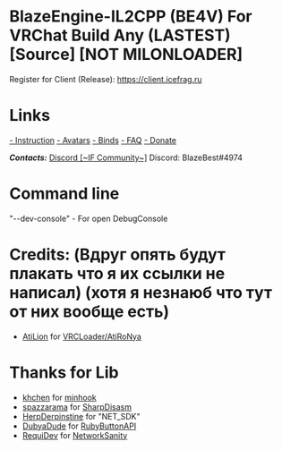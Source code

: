 # BlazeEngine-IL2CPP (BE4V) For VRChat Build Any (LASTEST) [Source] [NOT MILONLOADER]
Register for Client (Release): https://client.icefrag.ru

# Links
[- Instruction](https://client.icefrag.ru/instruction)
[- Avatars](https://client.icefrag.ru/avatars)
[- Binds](https://client.icefrag.ru/binds)
[- FAQ](https://client.icefrag.ru/faq)
[- Donate](https://client.icefrag.ru/donate)

___Contacts:___
[Discord [~IF Community~]](http://discord.gg/8mMGM43)
Discord: BlazeBest#4974

# Command line
"--dev-console" - For open DebugConsole

# Credits: (Вдруг опять будут плакать что я их ссылки не написал) (хотя я незнаюб что тут от них вообще есть)
- [AtiLion](https://github.com/AtiLion) for [VRCLoader/AtiRoNya](https://github.com/AtiLion/AtiRoNya)

# Thanks for Lib
- [khchen](https://github.com/khchen) for [minhook](https://github.com/khchen/minhook)
- [spazzarama](https://github.com/spazzarama) for [SharpDisasm](https://github.com/spazzarama/SharpDisasm)
- [HerpDerpinstine](https://github.com/HerpDerpinstine) for "NET_SDK"
- [DubyaDude](https://github.com/DubyaDude) for [RubyButtonAPI](https://github.com/DubyaDude/RubyButtonAPI)
- [RequiDev](https://github.com/RequiDev) for [NetworkSanity](https://github.com/RequiDev/NetworkSanity)
